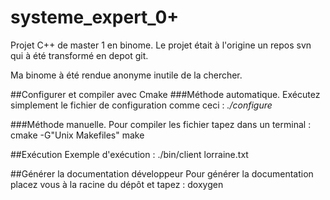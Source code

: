 # systeme_expert_0+
Projet C++ de master 1 en binome.
Le projet était à l'origine un repos svn qui à été transformé en depot git.

Ma binome à été rendue anonyme inutile de la chercher.


##Configurer et compiler avec Cmake
###Méthode automatique.
Exécutez simplement le fichier de configuration comme ceci :
_./configure_

###Méthode manuelle.
Pour compiler les fichier tapez dans un terminal :
    cmake -G"Unix Makefiles"
    make

##Exécution
Exemple d'exécution :
    ./bin/client lorraine.txt

##Générer la documentation développeur
Pour générer la documentation placez vous à la racine du dépôt et tapez :
    doxygen
